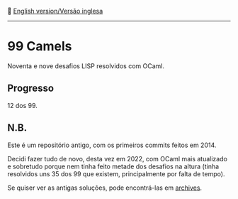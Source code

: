 :england: [English version/Versão inglesa](README-en.md)
***

# 99 Camels
Noventa e nove desafios LISP resolvidos com OCaml.

## Progresso
12 dos 99.

## N.B.
Este é um repositório antigo, com os primeiros commits feitos em 2014.

Decidi fazer tudo de novo, desta vez em 2022, com OCaml mais atualizado e sobretudo porque nem tinha feito metade dos desafios na altura (tinha resolvidos uns 35 dos 99 que existem, principalmente por falta de tempo).

Se quiser ver as antigas soluções, pode encontrá-las em [archives](archives).